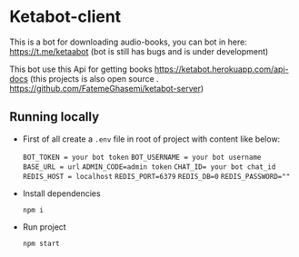 # Ketabot-client

This is a bot for downloading audio-books, you can bot in here: https://t.me/ketaabot
(bot is still has bugs and is under development)

This bot use this Api for getting books https://ketabot.herokuapp.com/api-docs (this projects is also open source . https://github.com/FatemeGhasemi/ketabot-server)

## Running locally 
 * First of all create a `.env` file in root of project with content like below:
 

    `BOT_TOKEN = your bot token`
    `BOT_USERNAME = your bot username`
    `BASE_URL = url`
    `ADMIN_CODE=admin token`
    `CHAT_ID= your bot chat_id`
    `REDIS_HOST = localhost`
    `REDIS_PORT=6379`
    `REDIS_DB=0`
    `REDIS_PASSWORD=""`
 
     
     
 * Install dependencies  
 
       npm i
 
 * Run project
 
       npm start 
